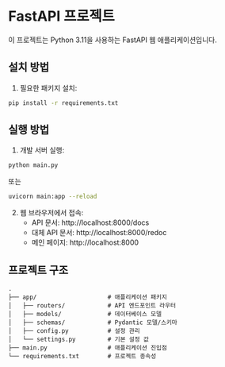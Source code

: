 # FastAPI 프로젝트

이 프로젝트는 Python 3.11을 사용하는 FastAPI 웹 애플리케이션입니다.

## 설치 방법

1. 필요한 패키지 설치:

```bash
pip install -r requirements.txt
```

## 실행 방법

1. 개발 서버 실행:

```bash
python main.py
```

또는

```bash
uvicorn main:app --reload
```

2. 웹 브라우저에서 접속:
   - API 문서: http://localhost:8000/docs
   - 대체 API 문서: http://localhost:8000/redoc
   - 메인 페이지: http://localhost:8000

## 프로젝트 구조

```
.
├── app/                    # 애플리케이션 패키지
│   ├── routers/            # API 엔드포인트 라우터
│   ├── models/             # 데이터베이스 모델
│   ├── schemas/            # Pydantic 모델/스키마
│   ├── config.py           # 설정 관리
│   └── settings.py         # 기본 설정 값
├── main.py                 # 애플리케이션 진입점
└── requirements.txt        # 프로젝트 종속성
```
